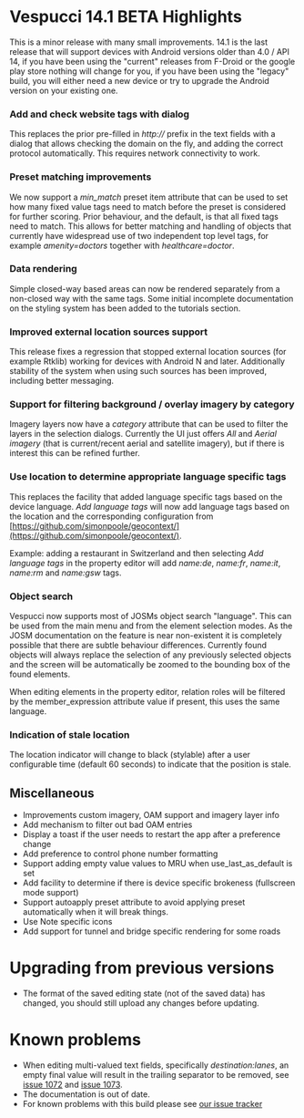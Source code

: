 # Vespucci 14.1 BETA Highlights

This is a minor release with many small improvements. 14.1 is the last release that will support devices with Android versions older than 4.0 / API 14, if you have been using the "current" releases from F-Droid or the google play store nothing will change for you, if you have been using the "legacy" build, you will either need a new device or try to upgrade the Android version on your existing one.

### Add and check website tags with dialog

This replaces the prior pre-filled in _http://_ prefix in the text fields with a dialog that allows checking the domain on the fly, and adding the correct protocol automatically. This requires network connectivity to work.

### Preset matching improvements

We now support a *min_match* preset item attribute that can be used to set how many fixed value tags need to match before the preset is considered for further scoring. Prior behaviour, and the default, is that all fixed tags need to match. This allows for better matching and handling of objects that currently have widespread use of two independent top level tags, for example _amenity=doctors_ together with _healthcare=doctor_.

### Data rendering

Simple closed-way based areas can now be rendered separately from a non-closed way with the same tags. Some initial incomplete documentation on the styling system has been added to the tutorials section. 

### Improved external location sources support

This release fixes a regression that stopped external location sources (for example Rtklib) working for devices with Android N and later. Additionally stability of the system when using such sources has been improved, including better messaging.

### Support for filtering background / overlay imagery by category

Imagery layers now have a _category_ attribute that can be used to filter the layers in the selection dialogs. Currently the UI just offers _All_ and _Aerial imagery_ (that is current/recent aerial and satellite imagery), but if there is interest this can be refined further.

### Use location to determine appropriate language specific tags

This replaces the facility that added language specific tags based on the device language. _Add language tags_ will now add language tags based on the location and the corresponding configuration from  [https://github.com/simonpoole/geocontext/](https://github.com/simonpoole/geocontext/).

Example: adding a restaurant in Switzerland and then selecting _Add language tags_ in the property editor will add _name:de_, _name:fr_, _name:it_, _name:rm_ and _name:gsw_ tags.

### Object search

Vespucci now supports most of JOSMs object search "language". This can be used from the main menu and from the element selection modes. As the JOSM documentation on the feature is near non-existent it is completely possible that there are subtle behaviour differences. Currently found objects will always replace the selection of any previously selected objects and the screen will be automatically be zoomed to the bounding box of the found elements.

When editing elements in the property editor, relation roles will be filtered by the member_expression attribute value if present, this uses the same language.

### Indication of stale location

The location indicator will change to black (stylable) after a user configurable time (default 60 seconds) to indicate that the position is stale. 

## Miscellaneous

* Improvements custom imagery, OAM support and imagery layer info
* Add mechanism to filter out bad OAM entries
* Display a toast if the user needs to restart the app after a preference change
* Add preference to control phone number formatting
* Support adding empty value values to MRU when use_last_as_default is set
* Add facility to determine if there is device specific brokeness (fullscreen mode support)
* Support autoapply preset attribute to avoid applying preset automatically when it will break things.
* Use Note specific icons
* Add support for tunnel and bridge specific rendering for some roads

# Upgrading from previous versions

* The format of the saved editing state (not of the saved data) has changed, you should still upload any changes before updating.

# Known problems

* When editing multi-valued text fields, specifically _destination:lanes_, an empty final value will result in the trailing separator to be removed, see [issue 1072](https://github.com/MarcusWolschon/osmeditor4android/issues/1072) and [issue 1073](https://github.com/MarcusWolschon/osmeditor4android/issues/1073).
* The documentation is out of date.
* For known problems with this build please see [our issue tracker](https://github.com/MarcusWolschon/osmeditor4android/issues)

